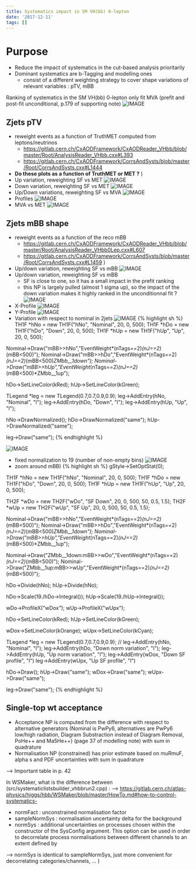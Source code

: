 ```yaml
---
title: Systematics impact in SM VH(bb) 0-lepton
date: '2017-12-11'
tags: []
---
```

# Purpose
* Reduce the impact of systematics in the cut-based analysis prioritarily
* Dominant systematics are b-Tagging and modelling ones
  * consist of a different weighting strategy to cover shape variations of relevant variables : pTV, mBB

Ranking of systematics in the SM VH(bb) 0-lepton only fit MVA (prefit and post-fit unconditional, p.179 of supporting note)
![IMAGE](/images/q/ECDDF009C81122E936C23BED91A73A2D.jpg)
## Zjets pTV
* reweight events as a function of TruthMET computed from leptons/neutrinos
  * https://gitlab.cern.ch/CxAODFramework/CxAODReader_VHbb/blob/master/Root/AnalysisReader_VHbb.cxx#L393
  * https://gitlab.cern.ch/CxAODFramework/CorrsAndSysts/blob/master/Root/CorrsAndSysts.cxx#L1444
* **Do these plots as a function of TruthMET or MET ?**
)
* Up variation, reweighting SF vs MET
![IMAGE](/images/q/DA1AE92762CBE86C0F3D53D2AC647B96.jpg)
* Down variation, reweighting SF vs MET
![IMAGE](/images/q/9282B86588A50CF28751CBFD48B629DC.jpg)
* Up/Down variations, reweighting SF vs MVA
![IMAGE](/images/q/7773CD3F4B21AC5DC4212E8A153005F4.jpg)
* Profiles
![IMAGE](/images/q/2EDED551C4F4D8D052D8578F76FDD212.jpg)
* MVA vs MET
![IMAGE](/images/q/6573E20A8A1AAA077A5E9DC1FFDE2A45.jpg)
## Zjets mBB shape
* reweight events as a function of the reco mBB
  * https://gitlab.cern.ch/CxAODFramework/CxAODReader_VHbb/blob/master/Root/AnalysisReader_VHbb0Lep.cxx#L607
  * https://gitlab.cern.ch/CxAODFramework/CorrsAndSysts/blob/master/Root/CorrsAndSysts.cxx#L1459
)
* Up/down variation, reweighting SF vs mBB
![IMAGE](/images/q/63EA67695E343272CA2DEA3A7035F429.jpg)
* Up/down variation, reweighting SF vs mBB
  * SF is close to one, so it has a small impact in the prefit ranking
  * this NP is largely pulled (almost 1 sigma up), so the impact of the down variation makes it highly ranked in the unconditionnal fit ?
![IMAGE](/images/q/18AE93AEDA29C4A631FA2D82167E7298.jpg)
* X-Profile
![IMAGE](/images/q/41E1F3C5CDD1DC11B4B056EC32B3E429.jpg)
* Y-Profile
![IMAGE](/images/q/29F19AAA2109D031A4F80DB8F3A21AB5.jpg)
* Variation with respect to nominal in 2jets
![IMAGE](/images/q/C350E53809079A984D6FB9AAA5267844.jpg)
{% highlight sh %}
TH1F *hNo = new TH1F("hNo", "Nominal", 20, 0, 500);
TH1F *hDo = new TH1F("hDo", "Down", 20, 0, 500);
TH1F *hUp = new TH1F("hUp", "Up", 20, 0, 500);

Nominal->Draw("mBB>>hNo","EventWeight*(nTags==2)*(nJ==2)*(mBB<500)");
Nominal->Draw("mBB>>hDo","EventWeight*(nTags==2)*(nJ==2)*(mBB<500)*ZMbb__1down");
Nominal->Draw("mBB>>hUp","EventWeight*(nTags==2)*(nJ==2)*(mBB<500)*ZMbb__1up");

hDo->SetLineColor(kRed);
hUp->SetLineColor(kGreen);

TLegend *leg = new TLegend(0.7,0.7,0.9,0.9);
leg->AddEntry(hNo, "Nominal", "l");
leg->AddEntry(hDo, "Down", "l");
leg->AddEntry(hUp, "Up", "l");

hNo->DrawNormalized();
hDo->DrawNormalized("same");
hUp->DrawNormalized("same");

leg->Draw("same");
{% endhighlight %}

![IMAGE](/images/q/48F94AB63FF897CEF87F22F4EF2BB5D3.jpg)
* fixed normalization to 19 (number of non-empty bins)
![IMAGE](/images/q/2937F16079DDFBD0E0C4D43E6443907E.jpg)
* zoom around mBB)
{% highlight sh %}
gStyle->SetOptStat(0);

TH1F *hNo = new TH1F("hNo", "Nominal", 20, 0, 500);
TH1F *hDo = new TH1F("hDo", "Down", 20, 0, 500);
TH1F *hUp = new TH1F("hUp", "Up", 20, 0, 500);

TH2F *wDo = new TH2F("wDo", "SF Down", 20, 0, 500, 50, 0.5, 1.5);
TH2F *wUp = new TH2F("wUp", "SF Up", 20, 0, 500, 50, 0.5, 1.5);

Nominal->Draw("mBB>>hNo","EventWeight*(nTags==2)*(nJ==2)*(mBB<500)");
Nominal->Draw("mBB>>hDo","EventWeight*(nTags==2)*(nJ==2)*(mBB<500)*ZMbb__1down");
Nominal->Draw("mBB>>hUp","EventWeight*(nTags==2)*(nJ==2)*(mBB<500)*ZMbb__1up");

Nominal->Draw("ZMbb__1down:mBB>>wDo","EventWeight*(nTags==2)*(nJ==2)*(mBB<500)");
Nominal->Draw("ZMbb__1up:mBB>>wUp","EventWeight*(nTags==2)*(nJ==2)*(mBB<500)");

hDo->Divide(hNo);
hUp->Divide(hNo);

hDo->Scale(19./hDo->Integral());
hUp->Scale(19./hUp->Integral());

wDo->ProfileX("wDox");
wUp->ProfileX("wUpx");

hDo->SetLineColor(kRed);
hUp->SetLineColor(kGreen);

wDox->SetLineColor(kOrange);
wUpx->SetLineColor(kCyan);

TLegend *leg = new TLegend(0.7,0.7,0.9,0.9);
// leg->AddEntry(hNo, "Nominal", "l");
leg->AddEntry(hDo, "Down norm variation", "l");
leg->AddEntry(hUp, "Up norm variation", "l");
leg->AddEntry(wDox, "Down SF profile", "l")
leg->AddEntry(wUpx, "Up SF profile", "l")

hDo->Draw();
hUp->Draw("same");
wDox->Draw("same");
wUpx->Draw("same");

leg->Draw("same");
{% endhighlight %}

## Single-top wt acceptance

* Acceptance NP is computed from the difference with respect to alternative generators (Nominal is PwPy6, alternatives are PwPy6 low/high radiation, Diagram Substraction instead of Diagram Removal, PoHe++ and Ma5He++) (page 37 of modelling note) with sum in quadrature
* Normalisation NP (constrained) has prior estimate based on muRmuF, alpha s and PDF uncertainties with sum in quadrature

--> Important table in p. 42

In WSMaker, what is the difference between (src/systematiclistsbuilder_vhbbrun2.cpp) :
--> https://gitlab.cern.ch/atlas-physics/higgs/hbb/WSMaker/blob/master/HowTo.md#how-to-control-systematics-

* normFact : unconstrained normalisation factor
* sampleNormSys : normalisation uncertainty delta for the background
* normSys : additional uncertainties on processes chosen within the constructor of the SysConfig argument. This option can be used in order to decorrelate process normalisations between different channels to an extent defined by

--> normSys is identical to sampleNormSys, just more convenient for decorrelating categories/channels, ...
)
